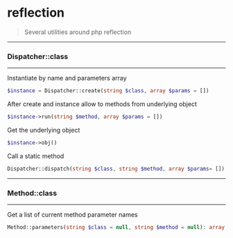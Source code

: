 # reflection

>Several utilities around php reflection 
---
### Dispatcher::class
---
Instantiate by name and parameters array

```php
$instance = Dispatcher::create(string $class, array $params = [])
```

After create and instance allow to methods from underlying object

```php
$instance->run(string $method, array $params = [])
```

Get the underlying object

```php
$instance->obj()
```

Call a static method

```php
Dispatcher::dispatch(string $class, string $method, array $params= [])
```
---
### Method::class
---
Get a list of current method parameter names

```php
Method::parameters(string $class = null, string $method = null): array
```
